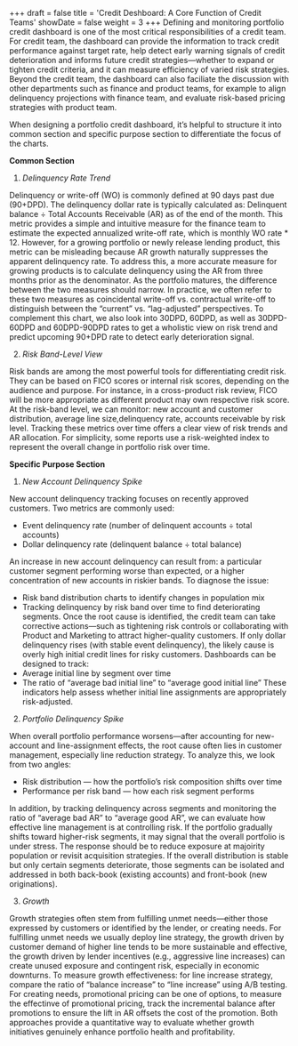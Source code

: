 +++
draft = false
title = 'Credit Deshboard: A Core Function of Credit Teams'
showDate = false
weight = 3
+++
Defining and monitoring portfolio credit dashboard is one of the most critical responsibilities of a credit team. For credit team, the dashboard can provide the information to track credit performance against target rate, help detect early warning signals of credit deterioration and informs future credit strategies—whether to expand or tighten credit criteria, and it can measure efficiency of varied risk strategies. Beyond the credit team, the dashboard can also faciliate the discussion with other departments such as finance and product teams, for example to align delinquency projections with finance team, and evaluate risk-based pricing strategies with product team.

When designing a portfolio credit dashboard, it’s helpful to structure it into common section and specific purpose section to differentiate the focus of the charts.

**Common Section**
1. *Delinquency Rate Trend*

Delinquency or write-off (WO) is commonly defined at 90 days past due (90+DPD). The delinquency dollar rate is typically calculated as:
Delinquent balance ÷ Total Accounts Receivable (AR) as of the end of the month. This metric provides a simple and intuitive measure for the finance team to estimate the expected annualized write-off rate, which is monthly WO rate * 12. However, for a growing portfolio or newly release lending product, this metric can be misleading because AR growth naturally suppresses the apparent delinquency rate. To address this, a more accurate measure for growing products is to calculate delinquency using the AR from three months prior as the denominator. As the portfolio matures, the difference between the two measures should narrow. In practice, we often refer to these two measures as coincidental write-off vs. contractual write-off to distinguish between the “current” vs. “lag-adjusted” perspectives. To complement this chart, we also look into 30DPD, 60DPD, as well as 30DPD-60DPD and 60DPD-90DPD rates to get a wholistic view on risk trend and predict upcoming 90+DPD rate to detect early deterioration signal. 

2. *Risk Band-Level View*

Risk bands are among the most powerful tools for differentiating credit risk. They can be based on FICO scores or internal risk scores, depending on the audience and purpose. For instance, in a cross-product risk review, FICO will be more appropriate as different product may own respective risk score. At the risk-band level, we can monitor: new account and customer distribution, average line size,delinquency rate, accounts receivable by risk level. Tracking these metrics over time offers a clear view of risk trends and AR allocation. For simplicity, some reports use a risk-weighted index to represent the overall change in portfolio risk over time.

**Specific Purpose Section**

1. *New Account Delinquency Spike*

New account delinquency tracking focuses on recently approved customers. Two metrics are commonly used: 
- Event delinquency rate (number of delinquent accounts ÷ total accounts)
- Dollar delinquency rate (delinquent balance ÷ total balance)

An increase in new account delinquency can result from: a particular customer segment performing worse than expected, or a higher concentration of new accounts in riskier bands. To diagnose the issue: 
- Risk band distribution charts to identify changes in population mix
- Tracking delinquency by risk band over time to find deteriorating segments. Once the root cause is identified, the credit team can take corrective actions—such as tightening risk controls or collaborating with Product and Marketing to attract higher-quality customers.
If only dollar delinquency rises (with stable event delinquency), the likely cause is overly high initial credit lines for risky customers. Dashboards can be designed to track: 
- Average initial line by segment over time
- The ratio of “average bad initial line” to “average good initial line”
These indicators help assess whether initial line assignments are appropriately risk-adjusted.

2. *Portfolio Delinquency Spike*

When overall portfolio performance worsens—after accounting for new-account and line-assignment effects, the root cause often lies in customer management, especially line reduction strategy. To analyze this, we look from two angles:
- Risk distribution — how the portfolio’s risk composition shifts over time
- Performance per risk band — how each risk segment performs

In addition, by tracking delinquency across segments and monitoring the ratio of “average bad AR” to “average good AR”, we can evaluate how effective line management is at controlling risk. If the portfolio gradually shifts toward higher-risk segments, it may signal that the overall portfolio is under stress. The response should be to reduce exposure at majoirity population or revisit acquisition strategies. If the overall distribution is stable but only certain segments deteriorate, those segments can be isolated and addressed in both back-book (existing accounts) and front-book (new originations).

3. *Growth*

Growth strategies often stem from fulfilling unmet needs—either those expressed by customers or identified by the lender, or creating needs. For fulfilling unmet needs we usually deploy line strategy, the growth driven by customer demand of higher line tends to be more sustainable and effective, the growth driven by lender incentives (e.g., aggressive line increases) can create unused exposure and contingent risk, especially in economic downturns. To measure growth effectiveness: for line increase strategy, compare the ratio of “balance increase” to “line increase” using A/B testing. For creating needs, promotional pricing can be one of options, to measure the effectinve of promotional pricing, track the incremental balance after promotions to ensure the lift in AR offsets the cost of the promotion. Both approaches provide a quantitative way to evaluate whether growth initiatives genuinely enhance portfolio health and profitability.